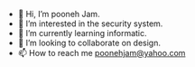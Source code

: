 - 👋 Hi, I’m pooneh Jam.
- 👀 I’m interested in the security system.
- 🌱 I’m currently learning informatic.
- 💞️ I’m looking to collaborate on design.
- 📫 How to reach me poonehjam@yahoo.com

<!---
poonehjam/poonehjam is a ✨ special ✨ repository because its `README.md` (this file) appears on your GitHub profile.
You can click the Preview link to take a look at your changes.
--->
